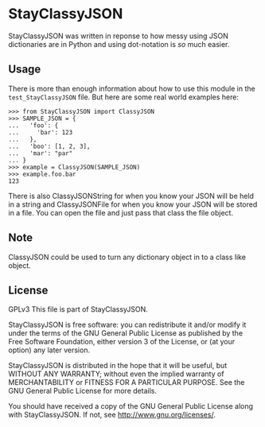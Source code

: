 # StayClassyJSON
StayClassyJSON was written in reponse to how messy using JSON dictionaries are in Python and using dot-notation is *so* much easier.

## Usage
There is more than enough information about how to use this module in the `test_StayClassyJSON` file. But here are some real world examples here:

    >>> from StayClassyJSON import ClassyJSON
    >>> SAMPLE_JSON = {
    ...   'foo': {
    ...     'bar': 123
    ...   },
    ...   'boo': [1, 2, 3],
    ...   'mar': "par"
    ... }
    >>> example = ClassyJSON(SAMPLE_JSON)
    >>> example.foo.bar
    123
 
There is also ClassyJSONString for when you know your JSON will be held in a string and ClassyJSONFile for when you know your JSON will be stored in a file. You can open the file and just pass that class the file object.

## Note
ClassyJSON could be used to turn any dictionary object in to a class like object.

## License
GPLv3
 This file is part of StayClassyJSON.

 StayClassyJSON is free software: you can redistribute it and/or modify
 it under the terms of the GNU General Public License as published by
 the Free Software Foundation, either version 3 of the License, or
 (at your option) any later version.

 StayClassyJSON is distributed in the hope that it will be useful,
 but WITHOUT ANY WARRANTY; without even the implied warranty of
 MERCHANTABILITY or FITNESS FOR A PARTICULAR PURPOSE.  See the
 GNU General Public License for more details.

 You should have received a copy of the GNU General Public License
 along with StayClassyJSON.  If not, see <http://www.gnu.org/licenses/>.
